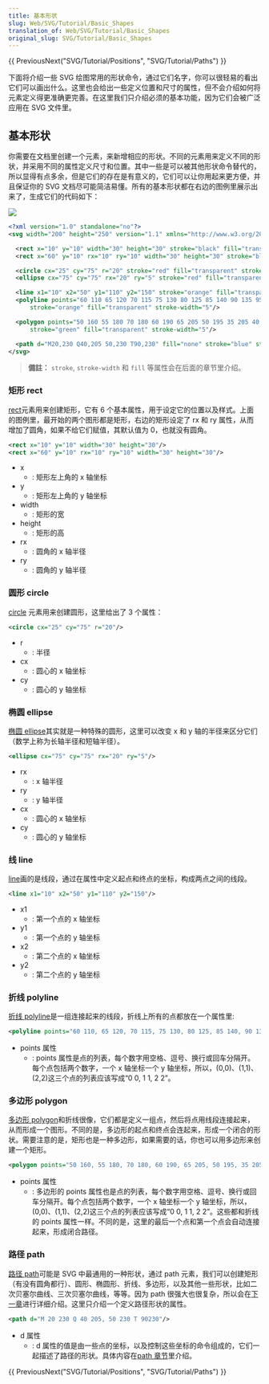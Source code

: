 ```yaml
---
title: 基本形状
slug: Web/SVG/Tutorial/Basic_Shapes
translation_of: Web/SVG/Tutorial/Basic_Shapes
original_slug: SVG/Tutorial/Basic_Shapes
---
```

{{ PreviousNext("SVG/Tutorial/Positions", "SVG/Tutorial/Paths") }}

下面将介绍一些 SVG 绘图常用的形状命令，通过它们名字，你可以很轻易的看出它们可以画出什么。这里也会给出一些定义位置和尺寸的属性，但不会介绍如何将元素定义得更准确更完善。在这里我们只介绍必须的基本功能，因为它们会被广泛应用在 SVG 文件里。

## 基本形状

你需要在文档里创建一个元素，来新增相应的形状。不同的元素用来定义不同的形状，并采用不同的属性定义尺寸和位置。其中一些是可以被其他形状命令替代的，所以显得有点多余，但是它们的存在是有意义的，它们可以让你用起来更方便，并且保证你的 SVG 文档尽可能简洁易懂。所有的基本形状都在右边的图例里展示出来了，生成它们的代码如下：

![](/@api/deki/files/359/=Shapes.png)

```xml
<?xml version="1.0" standalone="no"?>
<svg width="200" height="250" version="1.1" xmlns="http://www.w3.org/2000/svg">

  <rect x="10" y="10" width="30" height="30" stroke="black" fill="transparent" stroke-width="5"/>
  <rect x="60" y="10" rx="10" ry="10" width="30" height="30" stroke="black" fill="transparent" stroke-width="5"/>

  <circle cx="25" cy="75" r="20" stroke="red" fill="transparent" stroke-width="5"/>
  <ellipse cx="75" cy="75" rx="20" ry="5" stroke="red" fill="transparent" stroke-width="5"/>

  <line x1="10" x2="50" y1="110" y2="150" stroke="orange" fill="transparent" stroke-width="5"/>
  <polyline points="60 110 65 120 70 115 75 130 80 125 85 140 90 135 95 150 100 145"
      stroke="orange" fill="transparent" stroke-width="5"/>

  <polygon points="50 160 55 180 70 180 60 190 65 205 50 195 35 205 40 190 30 180 45 180"
      stroke="green" fill="transparent" stroke-width="5"/>

  <path d="M20,230 Q40,205 50,230 T90,230" fill="none" stroke="blue" stroke-width="5"/>
</svg>
```

> **備註：** `stroke`, `stroke-width` 和 `fill` 等属性会在后面的章节里介绍。

### 矩形 rect

[rect](/en/SVG/Element/rect)元素用来创建矩形，它有 6 个基本属性，用于设定它的位置以及样式。上面的图例里，最开始的两个图形都是矩形，右边的矩形设定了 rx 和 ry 属性，从而增加了圆角，如果不给它们赋值，其默认值为 0，也就没有圆角。

```xml
<rect x="10" y="10" width="30" height="30"/>
<rect x="60" y="10" rx="10" ry="10" width="30" height="30"/>
```

- x
  - : 矩形左上角的 x 轴坐标
- y
  - : 矩形左上角的 y 轴坐标
- width
  - : 矩形的宽
- height
  - : 矩形的高
- rx
  - : 圆角的 x 轴半径
- ry
  - : 圆角的 y 轴半径

### 圆形 circle

[circle](/en/SVG/Element/circle) 元素用来创建圆形，这里给出了 3 个属性：

```xml
<circle cx="25" cy="75" r="20"/>
```

- r
  - : 半径
- cx
  - : 圆心的 x 轴坐标
- cy
  - : 圆心的 y 轴坐标

### 椭圆 ellipse

[椭圆 ellipse](/en/SVG/Element/ellipse)其实就是一种特殊的圆形，这里可以改变 x 和 y 轴的半径来区分它们（数学上称为长轴半径和短轴半径）。

```xml
<ellipse cx="75" cy="75" rx="20" ry="5"/>
```

- rx
  - : x 轴半径
- ry
  - : y 轴半径
- cx
  - : 圆心的 x 轴坐标
- cy
  - : 圆心的 y 轴坐标

### 线 line

[line](/en/SVG/Element/line)画的是线段，通过在属性中定义起点和终点的坐标，构成两点之间的线段。

```xml
<line x1="10" x2="50" y1="110" y2="150"/>
```

- x1
  - : 第一个点的 x 轴坐标
- y1
  - : 第一个点的 y 轴坐标
- x2
  - : 第二个点的 x 轴坐标
- y2
  - : 第二个点的 y 轴坐标

### 折线 polyline

[折线 polyline](/en/SVG/Element/polyline)是一组连接起来的线段，折线上所有的点都放在一个属性里:

```xml
<polyline points="60 110, 65 120, 70 115, 75 130, 80 125, 85 140, 90 135, 95 150, 100 145"/>
```

- points 属性
  - : points 属性是点的列表，每个数字用空格、逗号、换行或回车分隔开。每个点包括两个数字，一个 x 轴坐标一个 y 轴坐标，所以，(0,0)、(1,1)、(2,2)这三个点的列表应该写成“0 0, 1 1, 2 2”。

### 多边形 polygon

[多边形 polygon](/en/SVG/Element/polygon)和折线很像，它们都是定义一组点，然后将点用线段连接起来，从而形成一个图形。不同的是，多边形的起点和终点会连起来，形成一个闭合的形状。需要注意的是，矩形也是一种多边形，如果需要的话，你也可以用多边形来创建一个矩形。

```xml
<polygon points="50 160, 55 180, 70 180, 60 190, 65 205, 50 195, 35 205, 40 190, 30 180, 45 180"/>
```

- points 属性
  - : 多边形的 points 属性也是点的列表，每个数字用空格、逗号、换行或回车分隔开。每个点包括两个数字，一个 x 轴坐标一个 y 轴坐标，所以，(0,0)、(1,1)、(2,2)这三个点的列表应该写成“0 0, 1 1, 2 2”。这些都和折线的 points 属性一样。不同的是，这里的最后一个点和第一个点会自动连接起来，形成闭合路径。

### 路径 path

[路径 path](/en/SVG/Element/path)可能是 SVG 中最通用的一种形状，通过 path 元素，我们可以创建矩形（有没有圆角都行）、圆形、椭圆形、折线、多边形，以及其他一些形状，比如二次贝塞尔曲线、三次贝塞尔曲线，等等。因为 path 很强大也很复杂，所以会在[下一章](/en/SVG/Tutorial/Paths)进行详细介绍。这里只介绍一个定义路径形状的属性。

```xml
<path d="M 20 230 Q 40 205, 50 230 T 90230"/>
```

- d 属性
  - : d 属性的值是由一些点的坐标，以及控制这些坐标的命令组成的，它们一起描述了路径的形状。具体内容在[path 章节](/en/SVG/Tutorial/Paths)里介绍。

{{ PreviousNext("SVG/Tutorial/Positions", "SVG/Tutorial/Paths") }}
